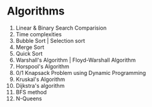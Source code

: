 # Algorithms

1. Linear & Binary Search Comparision <br>
2. Time complexities <br>
3. Bubble Sort | Selection sort <br>
4. Merge Sort <br>
5. Quick Sort <br>
6. Warshall's Algorithm | Floyd-Warshall Algorithm <br>
7. Horspool's Algorithm <br>
8. 0/1 Knapsack Problem using Dynamic Programming <br>
9. Kruskal's Algorithm <br>
10. Dijkstra's algorithm <br>
11. BFS method <br>
12. N-Queens <br>
